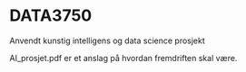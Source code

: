 # DATA3750
Anvendt kunstig intelligens og data science prosjekt

AI_prosjet.pdf er et anslag på hvordan fremdriften skal være.
